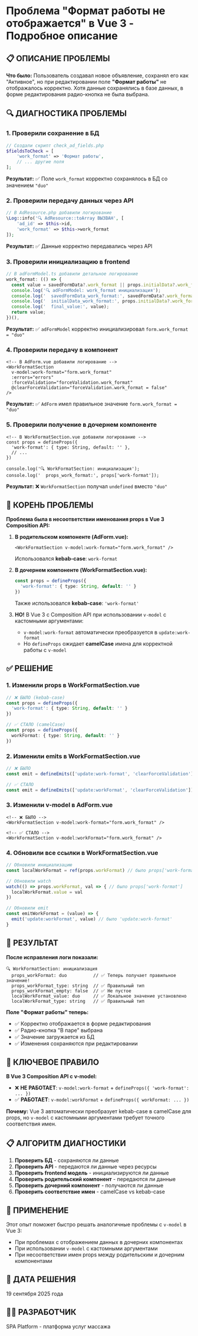 # Проблема "Формат работы не отображается" в Vue 3 - Подробное описание

## 📋 ОПИСАНИЕ ПРОБЛЕМЫ

**Что было:** Пользователь создавал новое объявление, сохранял его как "Активное", но при редактировании поле **"Формат работы"** не отображалось корректно. Хотя данные сохранялись в базе данных, в форме редактирования радио-кнопка не была выбрана.

## 🔍 ДИАГНОСТИКА ПРОБЛЕМЫ

### 1. Проверили сохранение в БД
```php
// Создали скрипт check_ad_fields.php
$fieldsToCheck = [
    'work_format' => 'Формат работы',
    // ... другие поля
];
```
**Результат:** ✅ Поле `work_format` корректно сохранялось в БД со значением `"duo"`

### 2. Проверили передачу данных через API
```php
// В AdResource.php добавили логирование
\Log::info('🔍 AdResource::toArray ВЫЗВАН', [
    'ad_id' => $this->id,
    'work_format' => $this->work_format
]);
```
**Результат:** ✅ Данные корректно передавались через API

### 3. Проверили инициализацию в frontend
```typescript
// В adFormModel.ts добавили детальное логирование
work_format: (() => {
  const value = savedFormData?.work_format || props.initialData?.work_format || '';
  console.log('🔍 adFormModel: work_format инициализация');
  console.log('  savedFormData_work_format:', savedFormData?.work_format);
  console.log('  initialData_work_format:', props.initialData?.work_format);
  console.log('  final_value:', value);
  return value;
})(),
```
**Результат:** ✅ `adFormModel` корректно инициализировал `form.work_format = "duo"`

### 4. Проверили передачу в компонент
```vue
<!-- В AdForm.vue добавили логирование -->
<WorkFormatSection
  v-model:work-format="form.work_format"
  :errors="errors"
  :forceValidation="forceValidation.work_format"
  @clearForceValidation="forceValidation.work_format = false"
/>
```
**Результат:** ✅ `AdForm` имел правильное значение `form.work_format = "duo"`

### 5. Проверили получение в дочернем компоненте
```vue
<!-- В WorkFormatSection.vue добавили логирование -->
const props = defineProps({
  'work-format': { type: String, default: '' },
  // ...
})

console.log('🔍 WorkFormatSection: инициализация');
console.log('  props_work_format:', props['work-format']);
```
**Результат:** ❌ `WorkFormatSection` получал `undefined` вместо `"duo"`

## 🎯 КОРЕНЬ ПРОБЛЕМЫ

**Проблема была в несоответствии именования props в Vue 3 Composition API:**

1. **В родительском компоненте (AdForm.vue):**
   ```vue
   <WorkFormatSection v-model:work-format="form.work_format" />
   ```
   Использовался **kebab-case**: `work-format`

2. **В дочернем компоненте (WorkFormatSection.vue):**
   ```typescript
   const props = defineProps({
     'work-format': { type: String, default: '' }
   })
   ```
   Также использовался **kebab-case**: `'work-format'`

3. **НО!** В Vue 3 с Composition API при использовании `v-model` с кастомными аргументами:
   - `v-model:work-format` автоматически преобразуется в `update:work-format`
   - Но `defineProps` ожидает **camelCase** имена для корректной работы с `v-model`

## ✅ РЕШЕНИЕ

### 1. Изменили props в WorkFormatSection.vue
```typescript
// ❌ БЫЛО (kebab-case)
const props = defineProps({
  'work-format': { type: String, default: '' }
})

// ✅ СТАЛО (camelCase)
const props = defineProps({
  workFormat: { type: String, default: '' }
})
```

### 2. Изменили emits в WorkFormatSection.vue
```typescript
// ❌ БЫЛО
const emit = defineEmits(['update:work-format', 'clearForceValidation'])

// ✅ СТАЛО
const emit = defineEmits(['update:workFormat', 'clearForceValidation'])
```

### 3. Изменили v-model в AdForm.vue
```vue
<!-- ❌ БЫЛО -->
<WorkFormatSection v-model:work-format="form.work_format" />

<!-- ✅ СТАЛО -->
<WorkFormatSection v-model:workFormat="form.work_format" />
```

### 4. Обновили все ссылки в WorkFormatSection.vue
```typescript
// Обновили инициализацию
const localWorkFormat = ref(props.workFormat) // было props['work-format']

// Обновили watch
watch(() => props.workFormat, val => { // было props['work-format']
  localWorkFormat.value = val
})

// Обновили emit
const emitWorkFormat = (value) => {
  emit('update:workFormat', value) // было 'update:work-format'
}
```

## 🎉 РЕЗУЛЬТАТ

**После исправления логи показали:**
```
🔍 WorkFormatSection: инициализация
  props_workFormat: duo          // ✅ Теперь получает правильное значение!
  props_workFormat_type: string  // ✅ Правильный тип
  props_workFormat_empty: false  // ✅ Не пустое
  localWorkFormat_value: duo     // ✅ Локальное значение установлено
  localWorkFormat_type: string   // ✅ Правильный тип
```

**Поле "Формат работы" теперь:**
- ✅ Корректно отображается в форме редактирования
- ✅ Радио-кнопка "В паре" выбрана
- ✅ Значение загружается из БД
- ✅ Изменения сохраняются при редактировании

## 🔑 КЛЮЧЕВОЕ ПРАВИЛО

**В Vue 3 Composition API с v-model:**
- ❌ **НЕ РАБОТАЕТ**: `v-model:work-format` + `defineProps({ 'work-format': ... })`
- ✅ **РАБОТАЕТ**: `v-model:workFormat` + `defineProps({ workFormat: ... })`

**Почему:** Vue 3 автоматически преобразует kebab-case в camelCase для props, но `v-model` с кастомными аргументами требует точного соответствия имен.

## 📋 АЛГОРИТМ ДИАГНОСТИКИ

1. **Проверить БД** - сохраняются ли данные
2. **Проверить API** - передаются ли данные через ресурсы
3. **Проверить frontend модель** - инициализируются ли данные
4. **Проверить родительский компонент** - передаются ли данные
5. **Проверить дочерний компонент** - получаются ли данные
6. **Проверить соответствие имен** - camelCase vs kebab-case

## 🚀 ПРИМЕНЕНИЕ

Этот опыт поможет быстро решать аналогичные проблемы с `v-model` в Vue 3:

- При проблемах с отображением данных в дочерних компонентах
- При использовании `v-model` с кастомными аргументами
- При несоответствии имен props между родительским и дочерним компонентами

## 📅 ДАТА РЕШЕНИЯ
19 сентября 2025 года

## 👨‍💻 РАЗРАБОТЧИК
SPA Platform - платформа услуг массажа
